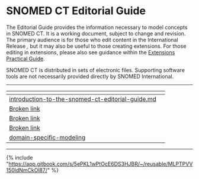 # SNOMED CT Editorial Guide

The Editorial Guide provides the information necessary to model concepts in SNOMED CT. It is a working document, subject to change and revision. The primary audience is for those who edit content in the International Release _,_ but it may also be useful to those creating extensions. For those editing in extensions, please also see guidance within the [Extensions Practical Guide](https://app.gitbook.com/o/h8Z6qGxuQrzM9vbx5bPT/s/3RKZIWpWFT0ocCgNT16E/).

SNOMED CT is distributed in sets of electronic files. Supporting software tools are not necessarily provided directly by SNOMED International.

***

<table data-view="cards"><thead><tr><th data-type="content-ref"></th><th data-type="content-ref"></th></tr></thead><tbody><tr><td><a href="readme/introduction-to-the-snomed-ct-editorial-guide.md">introduction-to-the-snomed-ct-editorial-guide.md</a></td><td></td></tr><tr><td><a href="broken-reference">Broken link</a></td><td></td></tr><tr><td><a href="broken-reference">Broken link</a></td><td></td></tr><tr><td><a href="broken-reference">Broken link</a></td><td></td></tr><tr><td><a href="authoring/domain-specific-modeling/">domain-specific-modeling</a></td><td></td></tr></tbody></table>

***

{% include "https://app.gitbook.com/s/5ePKL1wPtOcE6DS3HJBR/~/reusable/MLPTPVV150ldNmCkOl87/" %}
